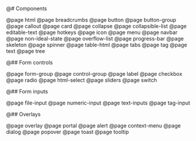 @# Components

<!-- Exact ordering of components in the navbar: -->

@page html
@page breadcrumbs
@page button
@page button-group
@page callout
@page card
@page collapse
@page collapsible-list
@page editable-text
@page hotkeys
@page icon
@page menu
@page navbar
@page non-ideal-state
@page overflow-list
@page progress-bar
@page skeleton
@page spinner
@page table-html
@page tabs
@page tag
@page text
@page tree

@## Form controls

@page form-group
@page control-group
@page label
@page checkbox
@page radio
@page html-select
@page sliders
@page switch

@## Form inputs

@page file-input
@page numeric-input
@page text-inputs
@page tag-input

@## Overlays

@page overlay
@page portal
@page alert
@page context-menu
@page dialog
@page popover
@page toast
@page tooltip
